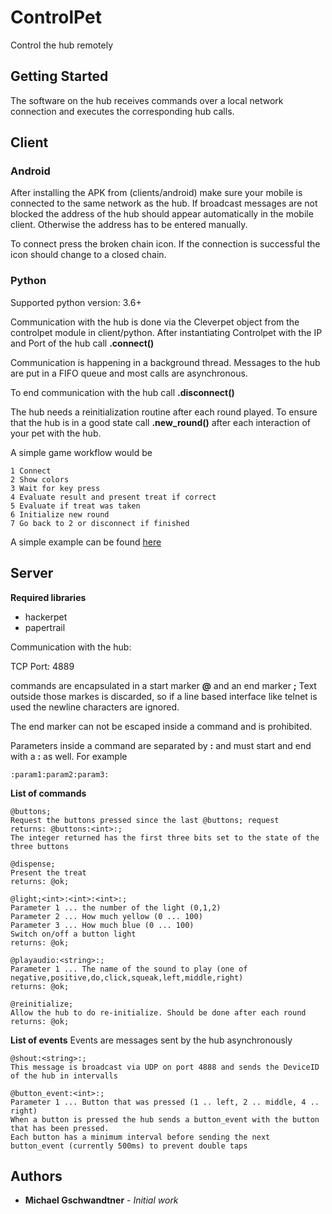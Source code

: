 # ControlPet

Control the hub remotely

## Getting Started

The software on the hub receives commands over a local network connection and executes the corresponding hub calls.

## Client

### Android

After installing the APK from (clients/android) make sure your mobile is connected to the same network as the hub. If broadcast messages are not blocked the address of the hub should appear automatically in the mobile client. Otherwise the address has to be entered manually.

To connect press the broken chain icon. If the connection is successful the icon should change to a closed chain.

### Python

Supported python version: 3.6+

Communication with the hub is done via the Cleverpet object from the controlpet module in client/python. After instantiating Controlpet with the IP and Port of the hub call **.connect()**

Communication is happening in a background thread. Messages to the hub are put in a FIFO queue and most calls are asynchronous.

To end communication with the hub call **.disconnect()**

The hub needs a reinitialization routine after each round played. To ensure that the hub is in a good state call **.new_round()** after each interaction of your pet with the hub.

A simple game workflow would be

    1 Connect
    2 Show colors
    3 Wait for key press
    4 Evaluate result and present treat if correct
    5 Evaluate if treat was taken
    6 Initialize new round
    7 Go back to 2 or disconnect if finished

A simple example can be found [here](client/python/basic_example.py)


## Server

**Required libraries**

* hackerpet
* papertrail

Communication with the hub:

TCP Port: 4889

commands are encapsulated in a start marker **@** and an end marker **;**
Text outside those markes is discarded, so if a line based interface like telnet is used the newline characters are ignored.

The end marker can not be escaped inside a command and is prohibited.

Parameters inside a command are separated by **:** and must start and end with a **:** as well.
For example 

    :param1:param2:param3:  

**List of commands**

    @buttons;
    Request the buttons pressed since the last @buttons; request
    returns: @buttons:<int>:;
    The integer returned has the first three bits set to the state of the three buttons 

    @dispense;
    Present the treat
    returns: @ok;

    @light;<int>:<int>:<int>:;
    Parameter 1 ... the number of the light (0,1,2)
    Parameter 2 ... How much yellow (0 ... 100)
    Parameter 3 ... How much blue (0 ... 100)
    Switch on/off a button light
    returns: @ok;

    @playaudio:<string>:;
    Parameter 1 ... The name of the sound to play (one of negative,positive,do,click,squeak,left,middle,right)
    returns: @ok;

    @reinitialize;
    Allow the hub to do re-initialize. Should be done after each round
    returns: @ok;

**List of events**
Events are messages sent by the hub asynchronously

    @shout:<string>:;
    This message is broadcast via UDP on port 4888 and sends the DeviceID of the hub in intervalls

    @button_event:<int>:;
    Parameter 1 ... Button that was pressed (1 .. left, 2 .. middle, 4 .. right)
    When a button is pressed the hub sends a button_event with the button that has been pressed.
    Each button has a minimum interval before sending the next button_event (currently 500ms) to prevent double taps


## Authors

* **Michael Gschwandtner** - *Initial work* 


